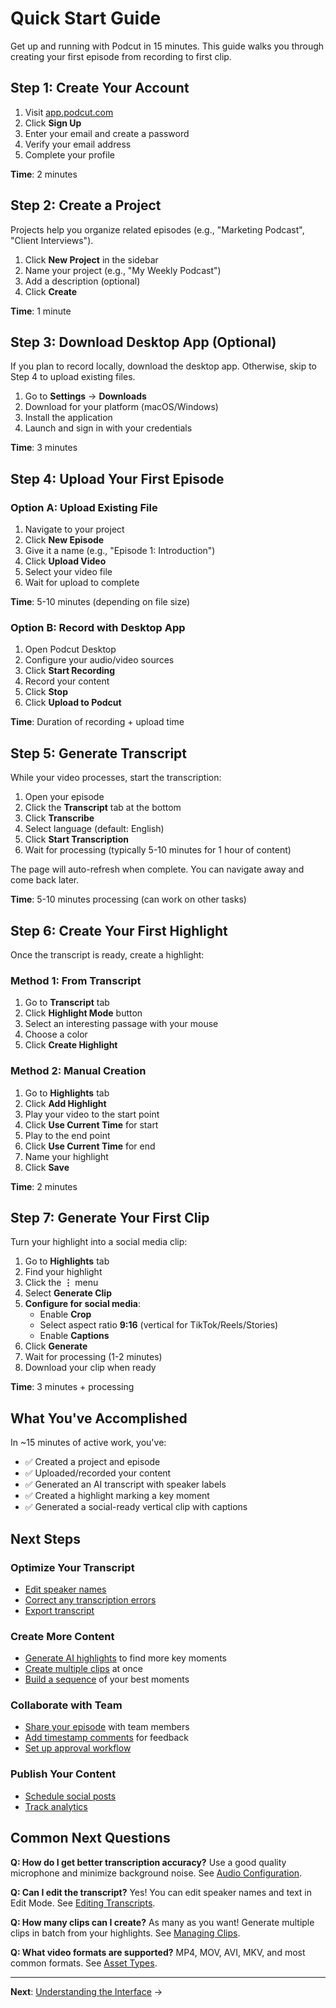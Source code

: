 # Quick Start Guide

Get up and running with Podcut in 15 minutes. This guide walks you through creating your first episode from recording to first clip.

## Step 1: Create Your Account

1. Visit [app.podcut.com](https://app.podcut.com)
2. Click **Sign Up**
3. Enter your email and create a password
4. Verify your email address
5. Complete your profile

**Time**: 2 minutes

## Step 2: Create a Project

Projects help you organize related episodes (e.g., "Marketing Podcast", "Client Interviews").

1. Click **New Project** in the sidebar
2. Name your project (e.g., "My Weekly Podcast")
3. Add a description (optional)
4. Click **Create**

**Time**: 1 minute

## Step 3: Download Desktop App (Optional)

If you plan to record locally, download the desktop app. Otherwise, skip to Step 4 to upload existing files.

1. Go to **Settings** → **Downloads**
2. Download for your platform (macOS/Windows)
3. Install the application
4. Launch and sign in with your credentials

**Time**: 3 minutes

## Step 4: Upload Your First Episode

### Option A: Upload Existing File

1. Navigate to your project
2. Click **New Episode**
3. Give it a name (e.g., "Episode 1: Introduction")
4. Click **Upload Video**
5. Select your video file
6. Wait for upload to complete

**Time**: 5-10 minutes (depending on file size)

### Option B: Record with Desktop App

1. Open Podcut Desktop
2. Configure your audio/video sources
3. Click **Start Recording**
4. Record your content
5. Click **Stop**
6. Click **Upload to Podcut**

**Time**: Duration of recording + upload time

## Step 5: Generate Transcript

While your video processes, start the transcription:

1. Open your episode
2. Click the **Transcript** tab at the bottom
3. Click **Transcribe**
4. Select language (default: English)
5. Click **Start Transcription**
6. Wait for processing (typically 5-10 minutes for 1 hour of content)

The page will auto-refresh when complete. You can navigate away and come back later.

**Time**: 5-10 minutes processing (can work on other tasks)

## Step 6: Create Your First Highlight

Once the transcript is ready, create a highlight:

### Method 1: From Transcript
1. Go to **Transcript** tab
2. Click **Highlight Mode** button
3. Select an interesting passage with your mouse
4. Choose a color
5. Click **Create Highlight**

### Method 2: Manual Creation
1. Go to **Highlights** tab
2. Click **Add Highlight**
3. Play your video to the start point
4. Click **Use Current Time** for start
5. Play to the end point
6. Click **Use Current Time** for end
7. Name your highlight
8. Click **Save**

**Time**: 2 minutes

## Step 7: Generate Your First Clip

Turn your highlight into a social media clip:

1. Go to **Highlights** tab
2. Find your highlight
3. Click the **⋮** menu
4. Select **Generate Clip**
5. **Configure for social media**:
   - Enable **Crop**
   - Select aspect ratio **9:16** (vertical for TikTok/Reels/Stories)
   - Enable **Captions**
6. Click **Generate**
7. Wait for processing (1-2 minutes)
8. Download your clip when ready

**Time**: 3 minutes + processing

## What You've Accomplished

In ~15 minutes of active work, you've:
- ✅ Created a project and episode
- ✅ Uploaded/recorded your content
- ✅ Generated an AI transcript with speaker labels
- ✅ Created a highlight marking a key moment
- ✅ Generated a social-ready vertical clip with captions

## Next Steps

### Optimize Your Transcript
- [Edit speaker names](../04-transcribe/03-editing-transcripts.md)
- [Correct any transcription errors](../04-transcribe/03-editing-transcripts.md)
- [Export transcript](../04-transcribe/06-exporting-transcripts.md)

### Create More Content
- [Generate AI highlights](../05-highlights/03-ai-highlights.md) to find more key moments
- [Create multiple clips](../06-clips-sequences/02-creating-clips.md) at once
- [Build a sequence](../06-clips-sequences/08-building-sequences.md) of your best moments

### Collaborate with Team
- [Share your episode](../09-collaboration/02-sharing-episodes.md) with team members
- [Add timestamp comments](../09-collaboration/03-comments-feedback.md) for feedback
- [Set up approval workflow](../09-collaboration/05-status-workflow.md)

### Publish Your Content
- [Schedule social posts](../07-social-media/04-scheduling.md)
- [Track analytics](../08-analytics/02-content-performance.md)

## Common Next Questions

**Q: How do I get better transcription accuracy?**
Use a good quality microphone and minimize background noise. See [Audio Configuration](../02-capture/04-audio-configuration.md).

**Q: Can I edit the transcript?**
Yes! You can edit speaker names and text in Edit Mode. See [Editing Transcripts](../04-transcribe/03-editing-transcripts.md).

**Q: How many clips can I create?**
As many as you want! Generate multiple clips in batch from your highlights. See [Managing Clips](../06-clips-sequences/06-managing-clips.md).

**Q: What video formats are supported?**
MP4, MOV, AVI, MKV, and most common formats. See [Asset Types](../03-assets/06-asset-types.md).

---

**Next**: [Understanding the Interface](./03-interface-overview.md) →
